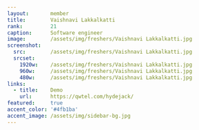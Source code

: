 ```yaml
---
layout:       member
title:        Vaishnavi Lakkalkatti
rank:         21
caption:      Software engineer
image:        /assets/img/freshers/Vaishnavi Lakkalkatti.jpg
screenshot:
  src:        /assets/img/freshers/Vaishnavi Lakkalkatti.jpg
  srcset:
    1920w:    /assets/img/freshers/Vaishnavi Lakkalkatti.jpg
    960w:     /assets/img/freshers/Vaishnavi Lakkalkatti.jpg
    480w:     /assets/img/freshers/Vaishnavi Lakkalkatti.jpg
links:
  - title:    Demo
    url:      https://qwtel.com/hydejack/
featured:     true
accent_color: '#4fb1ba'
accent_image: /assets/img/sidebar-bg.jpg
---
```

